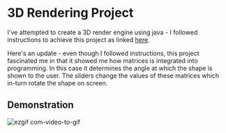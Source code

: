 # 3D Rendering Project
I've attempted to create a 3D render engine using java - I followed instructions to achieve this project as linked [here](http://blog.rogach.org/2015/08/how-to-create-your-own-simple-3d-render.html).

Here's an update - even though I followed instructions, this project fascinated me in that it showed me how matrices is integrated into programming. In this case it determines the angle at which the shape is shown to the user. The sliders change the values of these matrices which in-turn rotate the shape on screen. 

## Demonstration
![ezgif com-video-to-gif](https://github.com/zardoss/3d_Rendering_Project/blob/master/3D_Rendering/Demo.gif)

